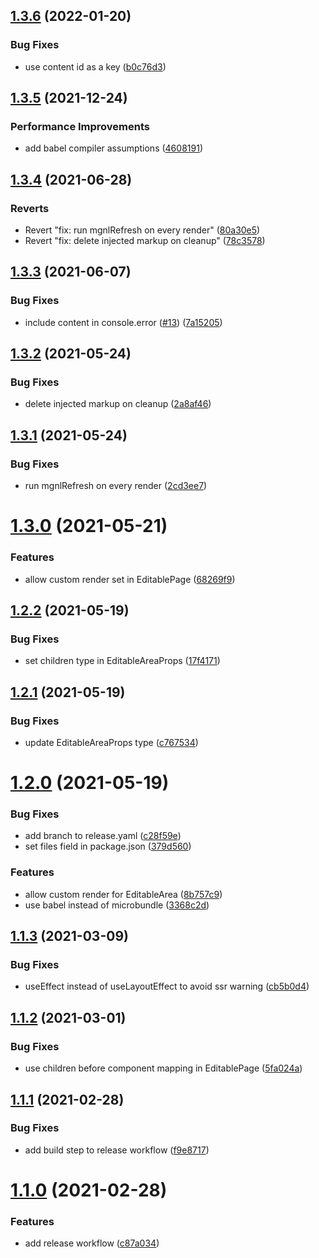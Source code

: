 ## [1.3.6](https://github.com/redabacha/magnolia-frontend-helpers/compare/v1.3.5...v1.3.6) (2022-01-20)


### Bug Fixes

* use content id as a key ([b0c76d3](https://github.com/redabacha/magnolia-frontend-helpers/commit/b0c76d3c70f4201806a1cfb5be22c847866b11db))

## [1.3.5](https://github.com/redabacha/magnolia-frontend-helpers/compare/v1.3.4...v1.3.5) (2021-12-24)


### Performance Improvements

* add babel compiler assumptions ([4608191](https://github.com/redabacha/magnolia-frontend-helpers/commit/460819155574f6d01b1a53003db0c36fedf3efd1))

## [1.3.4](https://github.com/redabacha/magnolia-frontend-helpers/compare/v1.3.3...v1.3.4) (2021-06-28)


### Reverts

* Revert "fix: run mgnlRefresh on every render" ([80a30e5](https://github.com/redabacha/magnolia-frontend-helpers/commit/80a30e523730bf3d30bf56364bb12a766779ddde))
* Revert "fix: delete injected markup on cleanup" ([78c3578](https://github.com/redabacha/magnolia-frontend-helpers/commit/78c3578403b69ed99996baf35a8f885dfecd6862))

## [1.3.3](https://github.com/redabacha/magnolia-frontend-helpers/compare/v1.3.2...v1.3.3) (2021-06-07)


### Bug Fixes

* include content in console.error ([#13](https://github.com/redabacha/magnolia-frontend-helpers/issues/13)) ([7a15205](https://github.com/redabacha/magnolia-frontend-helpers/commit/7a1520518af1d29aca9636ce133307103d1f8979))

## [1.3.2](https://github.com/redabacha/magnolia-frontend-helpers/compare/v1.3.1...v1.3.2) (2021-05-24)


### Bug Fixes

* delete injected markup on cleanup ([2a8af46](https://github.com/redabacha/magnolia-frontend-helpers/commit/2a8af46c2783db60958e95e4b48a60b2cf8126b0))

## [1.3.1](https://github.com/redabacha/magnolia-frontend-helpers/compare/v1.3.0...v1.3.1) (2021-05-24)


### Bug Fixes

* run mgnlRefresh on every render ([2cd3ee7](https://github.com/redabacha/magnolia-frontend-helpers/commit/2cd3ee72ea3f1b6358c94256a12029cd49e9e183))

# [1.3.0](https://github.com/redabacha/magnolia-frontend-helpers/compare/v1.2.2...v1.3.0) (2021-05-21)


### Features

* allow custom render set in EditablePage ([68269f9](https://github.com/redabacha/magnolia-frontend-helpers/commit/68269f917473f4aa8583f127eddaaa2ea6c49730))

## [1.2.2](https://github.com/redabacha/magnolia-frontend-helpers/compare/v1.2.1...v1.2.2) (2021-05-19)


### Bug Fixes

* set children type in EditableAreaProps ([17f4171](https://github.com/redabacha/magnolia-frontend-helpers/commit/17f4171287e78882e1915f413a5ec706461310fd))

## [1.2.1](https://github.com/redabacha/magnolia-frontend-helpers/compare/v1.2.0...v1.2.1) (2021-05-19)


### Bug Fixes

* update EditableAreaProps type ([c767534](https://github.com/redabacha/magnolia-frontend-helpers/commit/c7675349eb981d59ef182d3765e1454e7877ceac))

# [1.2.0](https://github.com/redabacha/magnolia-frontend-helpers/compare/v1.1.3...v1.2.0) (2021-05-19)


### Bug Fixes

* add branch to release.yaml ([c28f59e](https://github.com/redabacha/magnolia-frontend-helpers/commit/c28f59e0db770c4c8b4b96cda98e25af408b00e0))
* set files field in package.json ([379d560](https://github.com/redabacha/magnolia-frontend-helpers/commit/379d560236bca9fa168a563b714f96614bf7b9a0))


### Features

* allow custom render for EditableArea ([8b757c9](https://github.com/redabacha/magnolia-frontend-helpers/commit/8b757c936baeeebf242378002d37ffb74b1ec5c6))
* use babel instead of microbundle ([3368c2d](https://github.com/redabacha/magnolia-frontend-helpers/commit/3368c2d2915b7631dcce38f731f0adb28b5c291c))

## [1.1.3](https://github.com/redabacha/magnolia-frontend-helpers/compare/v1.1.2...v1.1.3) (2021-03-09)


### Bug Fixes

* useEffect instead of useLayoutEffect to avoid ssr warning ([cb5b0d4](https://github.com/redabacha/magnolia-frontend-helpers/commit/cb5b0d4447b7e90e99a443ee04065fc84cb1fe92))

## [1.1.2](https://github.com/redabacha/magnolia-frontend-helpers/compare/v1.1.1...v1.1.2) (2021-03-01)


### Bug Fixes

* use children before component mapping in EditablePage ([5fa024a](https://github.com/redabacha/magnolia-frontend-helpers/commit/5fa024af32fb88ec3d61b6bd0fe55bc1930007dd))

## [1.1.1](https://github.com/redabacha/magnolia-frontend-helpers/compare/v1.1.0...v1.1.1) (2021-02-28)


### Bug Fixes

* add build step to release workflow ([f9e8717](https://github.com/redabacha/magnolia-frontend-helpers/commit/f9e8717fee5ab6ec0b3e6b828f567650dc84fe6e))

# [1.1.0](https://github.com/redabacha/magnolia-frontend-helpers/compare/v1.0.14...v1.1.0) (2021-02-28)


### Features

* add release workflow ([c87a034](https://github.com/redabacha/magnolia-frontend-helpers/commit/c87a034ecbdd5c2746a1e2638a9441837a189f72))
